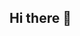 ## Hi there 👋

<!--
**wicked-kepler/wicked-kepler** is a ✨ _special_ ✨ repository because its `README.md` (this file) appears on your GitHub profile.

Here are some ideas to get you started:

- 🔭 I’m currently working on completing CS50x Harvard course
- 🌱 I’m currently learning Python as well as a bit of C
- 😄 Pronouns: she/her
- ⚡ Fun fact: I love space 🛰️
-->
